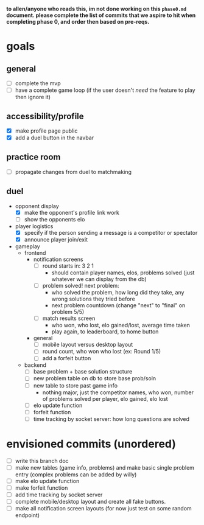 **to allen/anyone who reads this, im not done working on this `phase0.md` document. please complete the list of commits that we aspire to hit when completing phase 0, and order then based on pre-reqs.**

# goals

## general

- [ ] complete the mvp
- [ ] have a complete game loop (if the user doesn't _need_ the feature to play then ignore it)

## accessibility/profile

- [x] make profile page public
- [x] add a duel button in the navbar

## practice room

- [ ] propagate changes from duel to matchmaking

## duel

- opponent display
  - [x] make the opponent's profile link work
  - [ ] show the opponents elo
- player logistics
  - [x] specify if the person sending a message is a competitor or spectator
  - [x] announce player join/exit
- gameplay
  - frontend
    - notification screens
      - [ ] round starts in: 3 2 1
        - should contain player names, elos, problems solved (just whatever we can display from the db)
      - [ ] problem solved! next problem:
        - who solved the problem, how long did they take, any wrong solutions they tried before
        - next problem countdown (change "next" to "final" on problem 5/5)
      - [ ] match results screen
        - who won, who lost, elo gained/lost, average time taken
        - play again, to leaderboard, to home button
    - general
      - [ ] mobile layout versus desktop layout
      - [ ] round count, who won who lost (ex: Round 1/5)
      - [ ] add a forfeit button
  - backend
    - [ ] base problem + base solution structure
    - [ ] new problem table on db to store base prob/soln
    - [ ] new table to store past game info
      - nothing major, just the competitor names, who won, number of problems solved per player, elo gained, elo lost
    - [ ] elo update function
    - [ ] forfeit function
    - [ ] time tracking by socket server: how long questions are solved

# envisioned commits (unordered)

- [ ] write this branch doc
- [ ] make new tables (game info, problems) and make basic single problem entry (complex problems can be added by willy)
- [ ] make elo update function
- [ ] make forfeit function
- [ ] add time tracking by socket server
- [ ] complete mobile/desktop layout and create all fake buttons.
- [ ] make all notification screen layouts (for now just test on some random endpoint)
